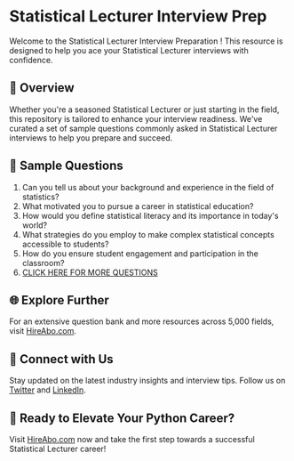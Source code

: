 # Statistical Lecturer Interview Prep

Welcome to the Statistical Lecturer Interview Preparation ! This resource is designed to help you ace your Statistical Lecturer interviews with confidence.

## 🚀 Overview

Whether you're a seasoned Statistical Lecturer or just starting in the field, this repository is tailored to enhance your interview readiness. We've curated a set of sample questions commonly asked in Statistical Lecturer interviews to help you prepare and succeed.

## 📝 Sample Questions

1. Can you tell us about your background and experience in the field of statistics?
2. What motivated you to pursue a career in statistical education?
3. How would you define statistical literacy and its importance in today's world?
4. What strategies do you employ to make complex statistical concepts accessible to students?
5. How do you ensure student engagement and participation in the classroom?
6. [CLICK HERE FOR MORE QUESTIONS](https://hireabo.com/job/19_1_21/Statistical%20Lecturer)

## 🌐 Explore Further

For an extensive question bank and more resources across 5,000 fields, visit [HireAbo.com](https://www.hireabo.com).

## 📱 Connect with Us

Stay updated on the latest industry insights and interview tips. Follow us on [Twitter](https://twitter.com/hireabo) and [LinkedIn](https://www.linkedin.com/in/hire-abo-3609972a8/).

## 🚀 Ready to Elevate Your Python Career?

Visit [HireAbo.com](https://www.hireabo.com) now and take the first step towards a successful Statistical Lecturer career!